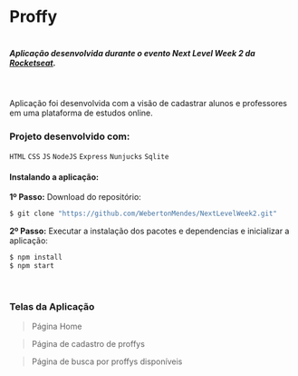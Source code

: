 # Proffy

![]()
<br>
##### Aplicação desenvolvida durante o evento Next Level Week 2 da <a href="https://rocketseat.com.br/" target="_blank">Rocketseat</a>.
<br>

Aplicação foi desenvolvida com a visão de cadastrar alunos e professores em uma plataforma de estudos online.
<br>

### Projeto desenvolvido com:
`HTML` `CSS` `JS` `NodeJS` `Express` `Nunjucks` `Sqlite`
<br>
#### Instalando a aplicação:

**1º Passo:** Download do repositório:
```sh
$ git clone "https://github.com/WebertonMendes/NextLevelWeek2.git"
```

**2º Passo:** Executar a instalação dos pacotes e dependencias e inicializar a aplicação:
```sh
$ npm install
$ npm start
```
<br>

### Telas da Aplicação

> Página Home
![]()<br>

> Página de cadastro de proffys
![]()<br>

> Página de busca por proffys disponíveis
![]()<br>